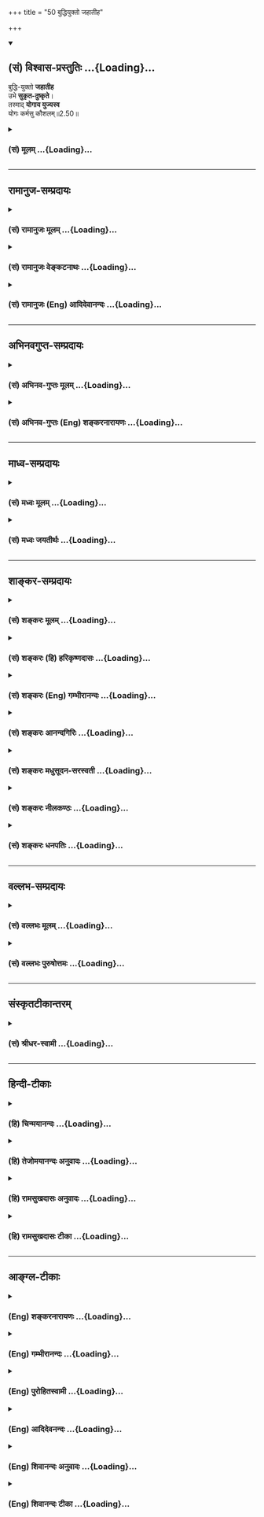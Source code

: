 +++
title = "50 बुद्धियुक्तो जहातीह"

+++
<div class="js_include" newlevelforh1="2" title="(सं) विश्वास-प्रस्तुतिः" unfilled url="/mahAbhAratam/vyAsaH/shlokashaH/06-bhIShma-parva/03-bhagavad-gItA-parva/saMskRtam/vishvAsa-prastutiH/02_sAnkhya-yogaH_sarva-/50_buddhiyukto_jahAt.md">
<details open><summary><h2>(सं) विश्वास-प्रस्तुतिः ...{Loading}...</h2></summary>

बुद्धि-युक्तो **जहातीह**  
उभे **सुकृत-दुष्कृते**।  
तस्माद् **योगाय युज्यस्व**  
योगः कर्मसु कौशलम्॥2.50॥
</details>
</div>
<div class="js_include collapsed" newlevelforh1="3" title="(सं) मूलम्" unfilled url="/mahAbhAratam/vyAsaH/shlokashaH/06-bhIShma-parva/03-bhagavad-gItA-parva/saMskRtam/mUlam/02_sAnkhya-yogaH_sarva-/50_buddhiyukto_jahAt.md">
<details><summary><h3>(सं) मूलम् ...{Loading}...</h3></summary>

बुद्धियुक्तो जहातीह उभे सुकृतदुष्कृते।  
तस्माद्योगाय युज्यस्व योगः कर्मसु कौशलम्।।2.50।।
</details>
</div>


_________________
## रामानुज-सम्प्रदायः
<div class="js_include collapsed" newlevelforh1="3" title="(सं) रामानुजः मूलम्" unfilled url="/mahAbhAratam/vyAsaH/shlokashaH/06-bhIShma-parva/03-bhagavad-gItA-parva/saMskRtam/rAmAnujaH/mUlam/02_sAnkhya-yogaH_sarva-/50_buddhiyukto_jahAt.md">
<details><summary><h3>(सं) रामानुजः मूलम् ...{Loading}...</h3></summary>

।।2.50।। बुद्धियोगयुक्तः तु कर्म कुर्वाण उभे सुकृतदुष्कृते
अनादिकालसञ्चिते अनन्ते बन्धेहेतुभूते जहाति। तस्माद् उक्ताय बुद्धियोगाय
युज्यस्व। योगः कर्मसु कौशलं कर्मसु क्रियमाणेषु अयं बुद्धियोगः कौशलम्
अतिसामर्थ्यम् अतिसामर्थ्यसाध्यः इत्यर्थः।  

</details>
</div>
<div class="js_include collapsed" newlevelforh1="3" title="(सं) रामानुजः वेङ्कटनाथः" unfilled url="/mahAbhAratam/vyAsaH/shlokashaH/06-bhIShma-parva/03-bhagavad-gItA-parva/saMskRtam/rAmAnujaH/venkaTanAthaH/02_sAnkhya-yogaH_sarva-/50_buddhiyukto_jahAt.md">
<details><summary><h3>(सं) रामानुजः वेङ्कटनाथः ...{Loading}...</h3></summary>

।।2.50।। बुद्धियुक्तो जहातीह इत्यस्येह कर्मणि क्रियमाणे बुद्धियुक्त
इत्यन्वयमभिप्रेत्याह बुद्धियोगयुक्तस्तु कर्म कुर्वाण इति। यद्वाकर्म
कुर्वाण इति प्रकरणापन्नमुक्तम् इहशब्दस्य तु जहातिनाऽन्वयःइहैव तैर्जितः
सर्गः 5।19 इत्यादिवत्। ततश्च प्रतिबन्धकनिवृत्तिरुक्ता भवति।
बुद्धिरहितकेवलकर्मादिभिरनिवर्त्यत्वार्थमाह अनादिकालसञ्चिते अनन्ते इति।
अनादिकालसञ्चितत्वमनन्तत्वनिदानम्। सुकृतस्य हानिरपुरुषार्थः
स्यादित्यत्रोक्तंबन्धहेतुभूते इति। नहि
काञ्चनकालायसश्रृङ्खलयोर्बन्धहेतुत्वे कश्चिद्विशेषः मुमुक्ष्वपेक्षया च
स्वर्गादिकारणं सुकृतमपि दुष्कृतमेव अलौकिकत्वे सत्यनिष्टसाधनत्वात्।
स्वर्गादेरपि हि मुमुक्ष्वपेक्षया निरयत्वम्एते वै निरयास्तात स्थानस्य
परमात्मनः म.भा.12।198।11 इत्यादिभिः प्रतिपादितमिति भावः। बुद्धियुक्तः
इत्यस्ययोगाय इत्यस्य च भिन्नार्थपरत्वव्युदासायाह तस्मादुक्ताय
बुद्धियोगायेति। युज्यस्व सन्नह्यस्व उद्युक्तो भवेत्यर्थः। समत्वं योग
उच्यते 2।48 इतिवद्योगशब्दव्याख्याभ्रमनिरासायाह कर्मस्विति। कौशलशब्दस्य
तात्पर्यं वक्तुं वाच्यं तावदाह अतिसामर्थ्यमिति। बुद्धियोगस्य
कर्मसामर्थ्यात्मकत्वं कथं इत्यत्राह अतिसामर्थ्यसाध्य इत्यर्थ इति। कार्ये
कारणशब्द उपचरितः। अनेन श्लोकेन बन्धकसुकृतदुष्कृतहानमुक्तम्।  
  

</details>
</div>
<div class="js_include collapsed" newlevelforh1="3" title="(सं) रामानुजः (Eng) आदिदेवानन्दः" unfilled url="/mahAbhAratam/vyAsaH/shlokashaH/06-bhIShma-parva/03-bhagavad-gItA-parva/saMskRtam/rAmAnujaH/english/AdidevAnandaH/02_sAnkhya-yogaH_sarva-/50_buddhiyukto_jahAt.md">
<details><summary><h3>(सं) रामानुजः (Eng) आदिदेवानन्दः ...{Loading}...</h3></summary>

2.50 He, who is established in evenness of mind in the performance of actions, relinishes good and evil Karmas which have accumulated from time immemorial causing bondage endlessly. Therefore acire this aforesaid evenness of mind (Buddhi Yoga). Yoga is skill in action. That is, this evenness of mind when one is engaged in action, is possible through great skill, i.e., ability.

</details>
</div>


_________________
## अभिनवगुप्त-सम्प्रदायः
<div class="js_include collapsed" newlevelforh1="3" title="(सं) अभिनव-गुप्तः मूलम्" unfilled url="/mahAbhAratam/vyAsaH/shlokashaH/06-bhIShma-parva/03-bhagavad-gItA-parva/saMskRtam/abhinava-guptaH/mUlam/02_sAnkhya-yogaH_sarva-/50_buddhiyukto_jahAt.md">
<details><summary><h3>(सं) अभिनव-गुप्तः मूलम् ...{Loading}...</h3></summary>

।।2.52।। बुद्धियुक्त इति। उभे इति परस्परव्यभिचारं दर्शयति।
तस्माद्योगायेति। यथा हि सुकृतदुष्कृते नश्यतः +++(N दुष्कृते न नश्यतः)+++
तथाकरणमेव परमं कौशलमिति भावः।  

</details>
</div>
<div class="js_include collapsed" newlevelforh1="3" title="(सं) अभिनव-गुप्तः (Eng) शङ्करनारायणः" unfilled url="/mahAbhAratam/vyAsaH/shlokashaH/06-bhIShma-parva/03-bhagavad-gItA-parva/saMskRtam/abhinava-guptaH/english/shankaranArAyaNaH/02_sAnkhya-yogaH_sarva-/50_buddhiyukto_jahAt.md">
<details><summary><h3>(सं) अभिनव-गुप्तः (Eng) शङ्करनारायणः ...{Loading}...</h3></summary>

2.50 Buddhiyuktah etc. Both indicates the mutual exclusion \[of the good
and bad actions\]. Therefore \[strive\] for Yoga etc. : Working in that
manner alone constitutes the supreme proficiency, by \[working\] in
which manner the good action and the bad action perish. This is the idea
here.

</details>
</div>


_________________
## माध्व-सम्प्रदायः
<div class="js_include collapsed" newlevelforh1="3" title="(सं) मध्वः मूलम्" unfilled url="/mahAbhAratam/vyAsaH/shlokashaH/06-bhIShma-parva/03-bhagavad-gItA-parva/saMskRtam/madhvaH/mUlam/02_sAnkhya-yogaH_sarva-/50_buddhiyukto_jahAt.md">
<details><summary><h3>(सं) मध्वः मूलम् ...{Loading}...</h3></summary>

।।2.50।। ज्ञानफलमाह बुद्धियुक्त इति। सुकृतमप्यप्रियं मानुष्यादिफलं जहाति
न बृहत्फलमुपासनादिनिमित्तम्। न हास्य कर्म क्षीयते बृ.उ.1।4।15
अविदित्वाऽस्मिल्ँ लोके जुहोति यजते तपस्तप्यते बहूनि
वर्षसहस्राण्यन्तवदेवास्य तद्भवति बृ.उ.3।8।10 इत्यादिश्रुतिभ्यः। अतः
कर्मक्षयश्रुतिरज्ञानिविषया सर्वत्र। उभयक्षयश्रुतिरप्यनिष्टविषया।
नहीष्टपुण्यक्षये किञ्चित्प्रयोजनम्। न चेष्टनाशो ज्ञानिनो युक्तः।  
इष्टाश्च केचिद्विषयाः स यदि पितृलोककामो भवति सङ्कल्पादेवास्य पितरः
समुत्तिष्ठन्ति छां.उ.8।2।1प्रजापतेः सभां वेश्म प्रपद्ये यशोऽहं भवामि
ब्राह्मणानां छां.उ.8।14।1 स्त्रीभिर्वा यानैर्वा  
  
छां.उ.8।12।3 अस्माद्ध्येवात्मनो यद्यत्कामयते तत्तत्सृजते बृ.उ.1।4।15
कामान्नी कामरूप्यनुसञ्चरन् तै.उ.3।10।5 स एकधा भवति छां.उ.7।26।2
इत्यादिश्रुतिभ्यः। बहुत्वेऽप्यात्मसुखस्य पुनरिष्टत्वात्कर्मसुखेन विरोधः
अनुभवशक्तिश्चेश्वरप्रसादात् श्रुतेश्च।  
न च शरीरपातात् पूर्वमेव। स तत्र पर्येति छां.उ.8।12।3
एतमानन्दमयमात्मानमुपसंक्रम्य तै.उ.3।10।5 इत्याद्युत्तरत्र श्रवणात्। न
चैकीभूत एव ब्रह्मणा सः। मग्नस्य हि परेऽज्ञाने किं दुःखतरं भवेत्
इत्यादिनिन्दनान्मोक्षधर्मे। परिहारे पृथग्भोगाभिधानाच्च शुकादीनां
पृथग्दृष्टेश्चजगद्व्यापारवर्जं ब्र.सू.4।4।17
इत्यैश्वर्यमर्यादोक्तेश्चइदं ज्ञानमुपाश्रित्य मम साधर्म्यमागताः 14।3 इति
च। उपाधिनाशे नाशाच्च प्रतिबिम्बस्य।  
न चैकीभूतस्य पृथग्ज्ञाने मानं पश्यामः। आसं दुःखी नासमिति
ज्ञानविरोधाच्चेश्वरस्य। अनेन रूपेणेति च भेदाभावात्। न च प्रतिबिम्बस्य
बिम्बैक्यं लोके पश्यामः। उपाधिनाशे मानं वा। मग्नस्य हि परेऽज्ञाने इति
दुःखात्मकत्वोक्तेश्च। यावदात्मभावित्वात्৷৷. ब्र.सू.2।3।30
इत्युपाधिनित्यताभिधानाच्च। अतोऽनन्यवचनं प्रतीयमानमप्यौपचारिकम्।  
दृष्टाश्च ते भगवतो भिन्ना नारदेन। प्रतिशाखं च स एकधा छां.उ.7।26।2
इत्यादिषु भेदेन प्रतीयन्ते। विरोधे तु युक्तिमतामेव बलंवत्त्वम्।
युक्तयश्चात्रोक्ताःमग्नस्य हि इत्यादयः। अतो जले जलैकीभाववदेकीभावः। उक्तं
च यथोदकं शुद्धे शुद्धं कठो.4।15 यथा नद्यः मुं.उ.3।2।8 इत्यादौ।
तत्राप्यन्योन्यात्मत्वे वृद्ध्यसम्भवः। अस्ति चेषत्समुद्रेऽपि द्वारि।
महत्त्वादन्यत्रादृष्टिः। ता एवापो ददौ तस्य च ऋषिः शंसितव्रतः इति
महाकौर्मे। समर्थानां भेदज्ञानाच्च। नैव तत्प्राप्नुवन्त्येते
ब्रह्मेशानादयः सुराः। यत्ते पदं ते कैवल्यम् इति निषेधाच्च नारदीये।
सविचारश्च निर्णयः कृतो मोक्षवर्मेषु। बलवांश्च सविचारो निर्णयो
वाक्यमात्रात्।  
अतो यत्र नान्यत्पश्यति छां.7।24।1 इत्याद्यपि तदधीनसत्तादिवाचि। अन्यथा
कथमैश्वर्यादि स्यात्। न च तन्मायामयमित्युक्तम्। अन्यथा कथं तत्रैव स एकधा
इत्यादि ब्रूयात्। न चन ह वै सशरीरस्य छां.उ.8।12।1 इत्यादिविरोधः।
वैलक्षण्यात्तच्छरीराणाम्। अभौतिकानि हि तानि नित्योपाधिविनिर्मितानि
ईश्वरशक्त्या। तथा चोक्तम्शरीरं जायते तेषां षोडश्या कलयैव हि इति
नारायणरामकल्पे।  
वदन्ति च लौकिकाद्वैलक्षण्येऽभावशब्दंअप्रहर्षमनानन्दंसुखदुःखबाह्यः
इत्यादिषु। निरुक्त्यभावाच्च न तानि शरीराणि। तथा हि श्रुतिः
अशारीति्ँहितच्छरीरमभवत्। नहि तानि शीर्णानि भवन्तिसर्गेऽपि नोपजायन्ते
प्रलये न व्यथयन्ति च 14।2 इति वचनात्। साम्यात्प्रयोगः।
प्रयोगाच्चअनिन्द्रिया अनाहारा अनिष्पन्दाः
सुगन्धिनः। म.भा.12।337।29देहेन्द्रियासुहीनानां वैकुण्ठपुरवासिनाम्
भाग.7।1।34 इत्यादिदृष्टदेहेष्वेव। न चैषाऽन्या गौणी मुक्तिःबहुनाऽत्र
किमुक्तेन यावच्छ्वेतं न गच्छति। योगी तावन्न मुक्तः स्यादेष शास्त्रस्य
निर्णयः इत्यादित्यपुराणे तदन्यमुक्तिनिषेधात्।  
ये त्वत्रैव भगवन्तं विशन्ति तेऽपि पश्चात्तत्रैव यान्ति। योग्यत्वं चात्र
विवक्षितम्। युधिष्ठिरप्रश्ने इतरनिन्दनाच्च। सायुज्यं य ग्रहवत्।
तदुक्तेश्चभुञ्जते पुरुषं प्राप्य यथा देवग्रहादयः। तथा मुक्तावुत्तमायां
बाह्यान्भोगांस्तु भुञ्जते इति नारायणाष्टाक्षरकल्पे। अतोऽनिष्टस्यैव
वियोगः सोऽस्त्येव सर्वात्मना। अदुःखम्सर्वदुःखविवर्जिताः अशोकमहिम्।
बृ.उ.5।10यत्र गत्वा न शोचन्ति इत्यादिभ्यः विशेषवचनाभावाच्च।  
येषां त्वीषद्दृश्यते न सायुज्यं प्राप्ताः। सामीप्याद्येव तेषाम्। अतः
प्रारब्धकर्मशेषभावात्। तद्भुक्त्वा सायुज्यं गच्छन्ति।
तच्चोक्तम्सङ्कर्षणादयः सर्वे स्वाधिकारादनन्तरम्। प्रविशन्ति परं देवं
विष्णुं नास्त्यत्र संशयः इति व्यासयोगे। अतोऽनिष्टस्य सर्वात्मना
वियोगः। परब्रह्मत्वमिच्छामि परब्रह्मञ्जनार्दन इत्यादिना ब्रह्मादिभिरपि
प्रार्थितत्वात्। न मोक्षसदृशं किञ्चिदधिकं वा सुखं क्वचित्। ऋते
वैष्णवमानन्दं वाङ्मनोगोचरं महत् इत्यादेश्च। ब्रह्मादिपदादप्यधिकतमं सुखं
मोक्षं इति सिद्धम्। अतो योगाय युज्यस्व। ज्ञानोपायाय। तद्धि कर्मकौशलम्।  

</details>
</div>
<div class="js_include collapsed" newlevelforh1="3" title="(सं) मध्वः जयतीर्थः" unfilled url="/mahAbhAratam/vyAsaH/shlokashaH/06-bhIShma-parva/03-bhagavad-gItA-parva/saMskRtam/madhvaH/jayatIrthaH/02_sAnkhya-yogaH_sarva-/50_buddhiyukto_jahAt.md">
<details><summary><h3>(सं) मध्वः जयतीर्थः ...{Loading}...</h3></summary>

।।2.50।। बुद्धियुक्तः प्रेक्षावान् काम्यं सुकृतं दुष्कृतं च जह्यादिति
योगस्वरूपनिरूपणपरतां निराकर्तुमाह **ज्ञाने**ति। कथं कर्मणो
ज्ञानादतीवावरत्वमित्यतः काम्यकर्मिणः कृपणाः दीनाः इमं लोकं हीनतरं वा
विशन्ति मुं.उ.1।2।10 इत्युक्तम् तथापि कथं दूरेणावरमित्यपेक्षायां
कर्मफलाद्विलक्षणं ज्ञानफलमाहेत्यर्थः। प्रतीतेऽर्थेनुपपत्तिं तूत्तरत्र
दर्शयिष्यति। अत्र दुष्कृतवत्सुकृतस्यापि सर्वात्मना हानं प्रतीयते
तत्सङ्कोचेन व्याचष्टे **सुकृत**मिति। अप्रियं सुकृतं कीदृशं इत्यत आह 
**मानुष्ये**ति। व्यावर्त्यमाह **ने**ति। बृहत्  
  
प्राङ्मुक्तेर्ज्ञानादिगुणवृद्धिलक्षणं तदनन्तरं चानन्दवृद्धिरूपं फलं यस्य
तत् बृहत्फलं तथाभूतं सुकृतमेव नास्ति कारणाभावादित्यत आह **उपासने**ति।
आदिपदेन निवृत्तं कर्म। कुतः सङ्कोच इत्यत आह **न हास्ये**ति। यजते ददाति
तप्यतेऽनेनेति शेषः। अत्राविदित्वेति विशेषणाज्ज्ञानिनः सुकृताक्षयः
प्रतीयते। उत्तरत्र वाऽस्याः श्रुतेरुपयोगः। ननु नास्त्यकृतः कृतेन
मुं.उ.3।2।12 इत्यादिश्रवणात्सत्प्रतिपक्षा एताः श्रुतय इत्यत आह **अत**
इति। विशेषश्रुतेर्बलवत्त्वादिति भावः। श्रुतिः श्रवणम्। क्षीयन्ते चास्य
कर्माणि मुं.उ.2।2।8 इति ज्ञानिनोऽपि कर्मक्षयः प्रतीयत इति चेत् न
निरवकाशश्रुतिविरोधेनास्य दुष्कृतविषयत्वात्। तदा विद्वान्पुण्यपापे विधूय
मुं.उ.3।1।2 इति ज्ञानिनोऽपि उभयक्षयश्रुतिरस्तीत्यत आह **उभये**ति।
उक्तैव युक्तिः। युक्तिविरुद्धं च ज्ञानिनः सर्वसुकृतहानम्। तथा हि
उपासनादिजनितं सुकृतं ज्ञानिनः किमिष्टं उतानिष्टम्। आद्ये किं तदिच्छया
क्षीयते उत ज्ञानस्वभावात् आद्यं दूषयति **नही**ति। येन ज्ञानी
तत्क्षयमिच्छेत् इति शेषः। द्वितीयं निराकरोति **न चे**ति।
ज्ञानस्यापुरुषार्थताप्रसङ्गादिति भावः नान्त्यः अनिष्टत्वे कारणाभावात्।  
निष्फलत्वादनिष्टमित्यत आह **इष्टा**श्चेति। केचिदित्यलौकिकाः।
मुक्तावलौकिका विषया इष्टा भवन्ति। तत्प्राप्तिः सुकृतफलमिति भावः। मुक्तो
विषयानिच्छतीत्येतत्कुतः इत्यत आह  **स यदी**ति। यज्ञो यशस्वी।
ब्राह्मणानां सकाशात्। मुक्तो यद्यत्कामयते तत्कर्मास्मात्परमात्मनः सृजते।
इष्टविषयप्राप्तिः सुकृतफलमित्येतदपि अनया श्रुत्योच्यते। उपासनादिकमेव
ज्ञानी करोति। कृतेन वा सुकृतं न जायते इत्येतदप्यनया निराकृतम्। ननु
मुक्तः किमर्थं विषयानिच्छेत् न तावत्सुखार्थम्
ज्ञानेनावरणरूपाविद्यानिवृत्तौ आत्मनः स्वरूपसुखस्य व्यक्तत्वात्।
पृथक्सुखस्यानङ्गीकारात्। नापि दुःखनिवृत्त्यर्थम् अविद्यानिवृत्त्यैव
तत्सिद्धेरिति। मैवम् नाविद्यैवात्मस्वरूपावरणम् किन्त्वीश्वरेच्छाऽपि। तथा
च वक्ष्यति। तथा च ज्ञानेनाविद्यायां निवृत्तायामशेषानिष्टनिवृत्तिर्भवति।
स्वरूपसुखं च बहुतरं व्यज्यते। न तु सर्वम्। ज्ञानोत्तरमनुष्ठितेन
निवृत्तकर्मणा प्रसन्नः परमेश्वरो मुक्तौ विषयानुत्पाद्य तद्भोगेन
ज्ञानानभिव्यक्तमपि स्वरूपसुखं व्यक्तीकरोति। अत्र च भाष्यकृतैव तत्र तत्र
प्रमाणान्युक्तानि। अनेनैवाभिप्रायेण श्रुत्यादिषु
मुक्तैर्ज्ञानमात्रसाध्यत्वं ज्ञानकर्मसमुच्चयसाध्यत्वं चोच्यते। ननु
ज्ञानमात्रसाध्यं यत्स्वरूपसुखं तदेव बहुतरमस्ति अतः
कर्मसाध्यविषयभोगाभिव्यङ्ग्यसुखाङ्गीकारः किमर्थं इत्यत आह
**बहुत्वेऽपी**ति। कर्मसुखेऽङ्गीकृत इति शेषः। शरीरेन्द्रियरहितस्य
मुक्तस्य कथं विषयानुभवे शक्तिः इत्यत आह **अनुभवे**ति। तदुक्तंब्राह्मेण
जैमिनिः ब्र.सू.4।4।6 इति। किञ्च कामरूप्यनुसञ्चरन् तै.उ.3।10।5
इत्यादिलीलाविग्रहग्रहणश्रुतेश्च मुक्तस्य विषयानुभवो युज्यत इत्याह
**श्रुतेश्चे**ति।  
ननु यदेतदुदाहृतासु श्रुतिषु विषयेच्छादिकं श्रूयते
तच्चरमशरीरपातात्पूर्वकालीनं किं न स्यात् इत्यत आह **न चे**ति।
अस्माच्छरीरादुत्थाय ৷৷. स तत्र पर्येति छा.उ.8।12।3 अस्माल्लोकात्प्रेत्य
৷৷. एतमानन्दमयमात्मानं तै.उ.3।10।5 इत्याद्युत्तरत्र श्रवणात्। इत्यादीति
क्रियाविशेषणम्। अद्वैतवादिनस्त्वाहुः ब्रह्मैकमेव तत्त्वम्।
तदेवोपाधिभेदभिन्नं जीवभावं प्रतिपद्यते गगनमिव घटाद्युपाधिभिन्नं
घटाकाशादित्वम्। तत्र यस्य जीवस्य ज्ञानं उत्पन्नं स ब्रह्मणैकीभवति घटनाशे
इव महाकाशेनेति। तत्रैके जीवब्रह्मभेदस्योपाधेश्च मिथ्यात्वं मन्यन्ते।
अन्ये च सत्यत्वम्। यदा च स ज्ञानी ब्रह्मणैकीभूतस्तदा सकलस्य
क्रियाकारकलक्षणफलभेदस्य प्रविलयात्कुतो विषयभोगः यदर्थं सुकृतस्यावस्थानं
इति तद्दूषयति **न चे**ति। एवशब्देन भेदाभेदौ निराकरोति। परमात्मानमासाद्य
तद्भूता यतयोऽमलाः। अमृतत्वाय कल्पन्ते न निवर्तन्ति वा विभो
म.भा.12।301।78 इति भीष्मेण तस्मिन्भूतास्तद्भूता इत्यभिप्रायेणोक्ते
मुक्तास्तद्ब्रह्मैव भूता इत्यर्थान्तरमाशङ्क्य युधिष्ठिरेणआजन्ममरणं वा ते
स्मरन्त्युत वा वाऽनघ म.भा.12।301।80 इति विकल्प्य पृष्टम्। यदि ज्ञानिनो
मुक्तौ ब्रह्मणैकीभवन्ति तदैवं वाच्यम् किं ते संसारानुभूतं दुःखं स्मरन्ति
उत न इति। आद्यस्य दूषणमुक्तम् मोक्षे दोषो महानेषः प्राप्य सिद्धिं
गतानृषीन्। यदि तत्रैव विज्ञाने वर्तन्ते यतयः परे। म.भा.12।301।82 पूर्वं
सिद्धिं गतानृषीन्प्राप्य परेऽपि यतयो यदि तत्र मुक्त्तौ विज्ञाने
विज्ञानेन प्रागनुभूतदुःखस्मरणेन युक्ता वर्तन्ते तर्हि मोक्षे महानेषः
प्रसिद्धो दोष इति। दोषं च भाष्यकारः स्फुटीकरिष्यति। द्वितीयोऽपि दूषितः
**मग्नस्ये**ति। पूर्वानुभूतस्मरणाद्यभावे परेऽज्ञाने मग्नस्य चेतनस्य
दुःखतरं दुःखातिशयो न भवेत्किं भवेदेव। तदेवं मोक्षधर्मेऽस्य पक्षस्य
निन्दितत्वान्न ज्ञानी ब्रह्मणैकीभूत इत्यर्थः। ननु पूर्वपक्षस्थेन  
  
युधिष्ठिरेण निन्दितत्वेऽपि कथं भीष्माचार्येणोक्तमसत्स्यात् परिहारे
तदुक्तदोषस्योद्धारसम्भवादित्यत आह **परिहार** **इ**ति। न मयैतदुक्तं
किन्तु त्वमन्यथा गृहीत्वा दूषितवानसीत्याशयेन परिहारे भीष्मेण परमात्मनः
पृथक्त्वेन मुक्तानां भोगाभिधानाच्च न ज्ञानी ब्रह्मणैकीभूत इत्यर्थः। तथा
हि भीष्मवचनम् तथापि अत्रापि तत्त्वं परमं शृणु सम्यङ्मयेरितम्। ৷৷.
इन्द्रियाणि च बुध्यन्ते स्वदेहं देहिनो नृप।। करणान्यात्मनस्तानि सूक्ष्मः
पश्यति तैस्तु सः म.भा.12।301।8586 इति।। यद्यपीदं दुर्बोधं तथापि स्वः
स्वरूपभूतो देहो यस्य तं स्वदेहं परमात्मानं मुक्तमन्यान्देहान्विषयांश्च
मुक्तस्य इन्द्रियाणि बुध्यन्ते। किं तानि कर्तॄणि नेत्याह **करणानी**ति
कस्तर्हि पूर्वार्धस्यार्थः इत्यत उक्तम् **सूक्ष्म इति**। इतश्च न
ज्ञानिनो ब्रह्मैक्यमित्याह **शुकादीना**मिति। अनेन वाक्यत्रयेण
मुक्तानां ब्रह्मभेदे क्रमेण प्रत्यक्षानुमानागमा उपन्यस्ताः। तत्र
प्रत्यक्षं न बाधकम्। शुकादयो यद्यपि
ज्ञानिनस्तथापीदानीमविनष्टोपाधित्वात्तन्निमित्तभेदवत्तया दृश्यन्ते।
प्रारब्धकर्मक्षयादुपाधिनाशे ब्रह्मैव संवृता भूताः न पृथक् द्रक्ष्यन्त
इत्यत आह **उपाधिनाशे** **इ**ति। जीवास्तावद्ब्रह्मणः प्रतिबिम्बा इति
समर्थितम् तत्र यदि तदीयस्योपाधेर्नाशोऽङ्गीक्रियते तदा तेषां नाशः
प्रसज्यते। दर्पणाद्युपाधिनाशे मुखादिप्रतिबिम्बस्य नाशदर्शनादित्यर्थः।  
यच्चोक्तं शुकादयोऽविनष्टोपाधित्वाद्ब्रह्मणः पृथक् दृश्यन्त इति
तदसदित्याह **न चे**ति। वस्तुत एकीभूतस्योपाधिनाऽपि पृथक्ज्ञाने न मानं
पश्यामः। गगनादिदृष्टान्तस्यासम्मतत्वात् सत्योपाधिभेदमतस्य चेदं दूषणम्।
किञ्चोपाधिक एव जीवब्रह्मणोर्भेदः वास्तवं त्वैक्यमिति वदन्प्रष्टव्यः किं
ब्रह्म निर्दुःखं स्वरूपमेवानुसन्धत्ते न जीवगतं दुःखं तत्तु जीव
एवानुसन्धत्त इति पक्षः उत तदपीति। आद्यं दूषयति **न चैकीभूतस्ये**ति।
हस्तपादाद्युपाधिभेदेऽपि भोक्तुरेकत्वदर्शनादिति भावः। द्वितीयं निराकरोति
**आस**मिति लङत्र सर्वकालोपलक्षणार्थः। जीवरूपेण दुःख्यासं स्वरूपेण तु
नेति व्यवस्थयाऽनुसन्धानान्न विरोध इत्यत आह **अनेने**ति। इति च
युक्तमिति शेषः। कुतः इत्यत आह **भेदे**ति। उपाधेरभेदकत्वस्योक्तत्वादिति
भावः। अपरे तु ब्रह्मणैक्यमापन्नस्य मुक्तस्य पूर्वदुःखानुस्मरणमस्ति न वा
नेतिपक्षेमग्नस्य हि इत्युक्तो दोषः। आद्ये किमसौ पृथक् स्मरति उत
ब्रह्मात्मक एव। प्रथमस्य दूषणं **न चैकीभूतस्ये**ति द्वितीयस्य
**आसं** इत्यादीनि व्याचक्षते। अनेनमोक्षे दोषो महानेषः इत्युक्तो दोषः
प्रदर्शितो भवति। ननुउपाधिनाशे नाशाच्च प्रतिबिम्बस्य इति यदुक्तं तदसत्
भेदे हि बिम्बप्रतिबिम्बयोरेतत्स्यात्न चैवं किन्तु बिम्बमेव प्रतिबिम्बं
तदेवेदमिति प्रत्यभिज्ञानात्। नेक्षेतोद्यन्तमादित्यं नास्तं यान्तं कदाचन।
नोपरक्तं न वारिस्थं न मध्यनभसो गतम् मनुः4।38 इति स्मृतावुद्यदादाविव
वारिस्थ प्रतिबिम्बेऽपि आदित्यशब्दप्रयोगदर्शनात्। भेदस्तु
दर्पणाद्युपाधिकृतः। तथाचोपाधिनाशे भेद एव नश्यति प्रतिबिम्बस्य कुतो नाशः
एवं जीवस्यापीत्याशङ्क्य प्रत्यभिज्ञानं तावदसिद्धमित्याह **न चे**ति। न
पश्यामो न प्रत्यभिजानीमः प्रत्युत प्रत्यग्भावादिना तयोर्भेदमेव पश्याम
इति चार्थः। यच्चोक्तंजीवब्रह्मणोर्बिम्बप्रतिबिम्बयोरौपाधिको भेदः इति
तन्नास्माकमनिष्टम्। किन्तु परस्यैव। जीवोपाधिनाशे प्रमाणाभावेन
नित्यत्वात्तन्निमित्तस्यापि भेदस्य मुक्तौ स्थितेरित्याशयवानाह
**उपाधिनाश** इति। न पश्याम इत्यनुवर्तते। न केवलं उपाधिनाशे प्रमाणाभावः
किन्तु तन्नाशाङ्गीकारे बाधकमस्तीत्याह **मग्नस्ये**ति। उपाध्यभावे
स्मरणादिविलोपात्। न केवलमेतावत् उपाधिनित्यत्वे प्रमाणं चास्तीत्याह
**यावदि**ति। अस्तु तर्हि उदाहृतस्मृतिवाक्यं बिम्बप्रतिबिम्बयोरैक्ये
प्रमाणमित्यत आह **अत** इति प्रत्यक्षेण भेदस्य प्रतीयमानत्वात्।
प्रतीयमानमपीत्यनेन प्रत्यभिज्ञायामिव वचनस्वरूपेऽपि न विवादोऽस्तीत्याह
वारिस्थमिति। न परस्य मुख्यं सम्भवतीत्यनौपचारिकैः सह पाठेऽपि
बाधकवशादौपचारिकतब्रह्मज्ञानेन वा मुक्तिः इत्यादौ दृष्टमिति। एवंशुकादीनां
इत्युक्तं प्रत्यक्षमुपपादितम्।  
अधुनाऽऽस्तां तावदुपपादनसापेक्षं प्रत्यक्षं तन्निरपेक्षं चास्तीत्याह
**दृष्टा**श्चेति। ते निवृत्तसकलकर्माणो मुक्ताः। एतच्च मोक्षधर्मे
स्पष्टमुक्तम् प्राङ्मुक्तेश्वरभेदे स्मृतिरुदाहृता श्रुतिं चोदाहरति
**प्रतिशाखमि**ति। ननु भेद इवाभेदेऽपिपरेऽव्यये सर्व एकीभवन्ति
इत्यादिवाक्यानि सन्ति तत्कथं निर्णयः इत्यतः सामान्यन्यायं तावदाह
**विरोधे** त्विति। बलवद्विरोधेन दुर्बलं बाध्यते इति भावः। ततः किं
प्रकृते इत्यत आह **युक्तय** इति। **अत्र** भेदपक्षे उपलक्षणमेतत्।
प्रत्यक्षानुकूल्यं च भेदवाक्यानां प्राबल्याय ग्राह्यम्।
तर्ह्येकीभवन्तीत्यस्य का गतिः इत्यत आह **अत** इति। उभयत्रैकीभाववादेन
तद्वादिवाक्यं गृह्यते। स्थानैक्यविषयमैक्यवाक्यमित्यर्थः। इयं च  
  
रूढलक्षणेति न प्रयोजनमन्वेषणीयमिति दृष्टान्तोक्तिः। न केवलमियं
गतिर्न्यायप्राप्ता किन्तु श्रौती चेत्याह **उक्तं चे**ति।
उदकेऽप्यैक्यादसम्मतो दृष्टान्त इत्यत आह **तत्रापी**ति। नास्त्येव
समुद्रे वृद्धिरनुपलम्भादित्यत आह **अस्ती**ति। समुद्रेऽपि वृद्धिरिति
शेषः। अनुपलम्भस्यासिद्धिमाह **द्वारी**ति। नदीनां द्वारि दृश्यते चेति
शेषः। अन्यत्र कुतो न दृश्यते इत्यत आह **महत्त्वादि**ति
सामुद्रस्योदकस्य महत्त्वात्। न केवलं वृद्धिलिङ्गादनुमानादुदकभेदः सिद्धः
किं तर्हि प्रत्यक्षादपीत्याह **ता** इति। या इन्द्रकमण्डलोरादाय
स्वकमण्डलूदके क्षिप्तास्ता एवापस्तस्येन्द्रस्य ददौ वसिष्ठ इति
महाकौर्मवचनात्समर्थानां वसिष्ठादीनां जले भेददर्शनाच्च। भेदादर्शने विभज्य
कथं दद्यादिति। इतश्च मुक्तभेदवाक्यमेव प्रबलम् अभेदनिषेधात्मकत्वादित्याह
**नैवे**ति। कैवल्यं सर्वोत्तमत्वम्। इतोऽपि भेदपक्षो बलवानिति वक्तुमाह
 **से**ति। पूर्वोत्तरपक्षबलाबलचिन्ता विचारः। निर्णयो
जीवेशभेदावधारणम्। बहवः पुरुषा ब्रह्मन् इत्यादिनेति शेषः। न हि
भिन्नयोर्मुक्तावभेदः सम्भवतीति भावः। ततः किमित्यत आह **बलवानि**ति।
निर्णयश्चेति सम्बन्धः। वाक्यमात्रादेकीभवन्तीत्यादेः।  
कथं तर्हि यत्रेत्यादिभूमलक्षणमुच्यते इत्यत आह **अत** इति
सविचारनिर्णयविरोधादेव। विद्यमानस्याप्यन्यस्य भगवदधीनसत्तादित्ववाचि।
इतश्चैवमित्याह **अन्यथे**ति। यद्यन्यदेव न स्यात्तर्हि कथमीश्वरस्य
सर्वेश्वरत्वसार्वज्ञादिकं श्रुत्यादिसिद्धं स्यात् मायामयमेव
तच्छ्रुत्यादावुच्यते इत्यत आह **न चे**ति। बाधकान्तरमाह **अन्यथे**ति।
यदि भूमाऽद्वितीयः स्यात् कथं तर्हि तज्ज्ञानान्याच्चय स एकधा छां.उ.7।26।2
इत्यादिभेदे श्रुतिर्ब्रूयात् न तद्भ्रूमज्ञानफलम् किन्तु
सगुणविद्योपासनफलमित्यत उक्तम् **तत्रैवे**ति भूमप्रकरण एव। ननु नारदेन
श्वेतद्वीपे भगवतो भिन्ना दृष्टास्ते मुक्ता एव न भवन्ति सशरीरत्वात्
सशरीराणामपि मुक्तत्वाङ्गीकारे न ह वै सशरीरस्य सतः
प्रियाप्रिययोरपहतिरस्ति छां.उ.8।12।1 इत्यादिश्रुतिविरोध इत्यत आह  **न
चे**ति। कुतो नेत्यत आह  **वैलक्षण्या**दिति। किं
तदस्मदादिशरीरेभ्यस्तेषां वैलक्षण्यं इत्यत आह **अभौतिकानी**ति
अजडानीत्यर्थः। तर्हि किमात्मकानि इत्यत आह **नित्योपा**धीति।
विकारित्वाद्विनाशः स्यादित्यत उक्तम् **ईश्वरशक्त्ये**ति। कुत एतदित्यत
आह **तथा चे**ति। नित्योपाधिरेव षोडशी कला। एतदुक्तं भवति यच्छ्रुतौ
सशरीरस्य दुःखानपहतिवचनं तत्कर्माधीनजडशरीराभिप्रायम् श्वेतद्वीपे नारदेन
दृष्टानि तु शरीराणि चिन्मयानि जडान्यपि न कर्माधीनानि अतो न दुःखकारणानि।
तथा च न तेषां सशरीराणामपि मुक्तत्वे श्रुतिविरोध इति।  
यदि मुक्ताः सशरीरास्तर्हि कथं तेषु अशरीरं वा व सन्तं न प्रियाप्रिये
स्पृशतः छा.उ.8।12।1 इति शरीराभाववचनमित्यत आह **वदन्ति चे**ति।
लौकिकाद्वैलक्षण्ये सति तद्वदत्रापीति शेषः।
इतश्चाशरीरत्वोक्तिर्युक्तेत्याह **निरुक्ती**ति। निरुक्तिलभ्यार्थस्य
तत्राभावादित्यर्थः। काऽसौ निरुक्तिरित्यतः प्रक्रियासम्पादनगौरवपरिहाराय
श्रुतिमेव तत्परां दर्शयति **तथाही**ति। अशारि शीर्णमभवदिति
हेतोस्तच्छरीरशब्दमभवदित्यर्थः। कथं निरुक्तिलभ्योऽर्थस्तेषु नास्ति इत्यत
आह **नही**ति। एवं तर्हि कथं तेषुशरीरं जायते तेषां इति शरीरशब्दप्रयोगः
इत्यत आह **साम्यादि**ति। अस्मदादिशरीरैः करचरणादिमत्त्वसाम्याद्गौण
इत्यर्थः। कुतोऽयमशरीरशब्दस्याभिप्रायः सर्वथा विग्रहराहित्यमेव किन्न
स्यात् इत्यत आह **प्रयोगाच्चे**ति। नारदादिभिर्दृष्टदेहेष्वेव
मुक्तेष्वेतद्वाक्यद्वये देहाभावप्रयोगादन्यथाऽनुपपत्त्याऽयमर्थः सिद्धः। न
केवलं सम्भवमात्रेणेति चार्थः। इत्यादीति क्रियाविशेषणम्। प्रयोगादित्यनेन
सम्बध्यते। सन्तु नारदेन दृष्टाः श्वेतद्वीपवासिनो मुक्ताः तथापि नास्माकं
प्रत्यक्षविरोधः यत एतेषां श्वेतद्वीपप्राप्तिरूपा निर्गुणमुक्तेरन्या गौणी
मुक्तिः। निर्गुणायामेव मुक्तौ वयमैक्यं ब्रूम इत्यत आह **न चे**ति।
श्वेतद्वीपप्राप्तिव्यतिरिक्तमुक्तिनिषेधादियमेव मुक्तिरित्यर्थः।  
ननु शिशुपालादयः श्वेतद्वीपगमनेन विनैवात्र भगवन्तं प्रविश्य मुच्यन्ते
तत्कथमेतत् इत्यत आह **ये त्वि**ति। ते न तदा मुच्यन्ते इति शेषः। तर्हि
कदेत्यत आह **तेऽपी**ति। ततो मुच्यन्त इति शेषः। ननुकेचिदत्रैव मुच्यन्ते
इत्याद्युक्त्वामहाज्ञाना गच्छन्ति क्षीरसागरम् इति महायोग्यतावतामेव
श्वेतद्वीपगमनोक्तेः कथमयं नियमः इत्यत आह **योग्यत्व**मिति। अत्र निवास
इति शेषः। अस्ति सर्वेषां श्वेतद्वीपप्राप्तिः। महाज्ञानत्वलक्षणं  
  
योग्यत्वं त्वत्र निवासे विवक्षितमित्यर्थः। नन्विदं वाक्यं
श्वेतद्वीपप्राप्तिं विना सगुणमुक्तिर्नास्तीत्येतत्परम्
निर्गुणमुक्तिस्त्वन्याऽस्तीत्यत आह **युधिष्ठिरे**ति। सायुज्यं
तावत्प्रसिद्धम् सैव निर्गुणमुक्तिः तत्रात्मनो ब्रह्मणैकत्वमित्यत आह
**सायुज्यं चे**ति। यथा ग्रहस्य पुरुषान्तरं प्रविश्य भोगः तथा
मुक्तस्येश्वरं प्रविश्य भोग एव सायुज्यं न त्वैक्यमित्यर्थः। कुत एतत्
सायुज्यशब्दसामर्थ्यादागमवाक्याच्चेत्याह **तदुक्ते**श्चेति। उत्तमायां
मुक्तौ सायुज्यलक्षणायामीश्वरं प्रविश्येति शेषः। ईश्वरानन्दव्युदासाय 
**बाह्या**निति। बाह्येष्वपि विभागो वचनान्तरादवसेयः।
सुकृतमप्यप्रियमित्यादिनोक्तमर्थमुपसंहरति **अत** इति। यथा सुकृतत्यागे
सङ्कोचस्तथाऽनिष्टत्यागेऽप्यस्ति किमिति जिज्ञासायामाह **स** इति।
प्राचुर्याभिप्रायाण्येतानि वचनानि किं न स्युः इत्यत आह **विशेषे**ति।  
सङ्कर्षणादयः समष्टिजीवास्तावन्मुक्ताः तेषां च बललक्ष्मणादिरूपेषु दुःखं
दृश्यते तदेव विशेषप्रमाणमित्यत आह **येषा**मिति। न सायुज्यं प्राप्ताः न
मुक्ता इत्यर्थः। सायुज्ययोग्यानां तदभावे मुक्त्यभावात्। तेषां
मुक्तत्वोक्तेस्तर्हि का गतिः इत्यत आह **सामीप्यादी**ति। मुक्तत्वोक्तौ
बीजमिति शेषः। कुतस्ते न मुक्ताः इत्यत आह **अत** इति।
दुःखदर्शनात्तद्धेतुभूतप्रारब्धकर्मभावान्न मुक्ताः। कदा तर्हि मुच्यन्ते
इत्यत आह **तदि**ति। अत्रागमसम्मतिमाह **तच्चोक्त**मिति।
सोऽस्त्येवेत्याद्युक्तमुपसंहरति  **अत** इति। तत्किमनिष्टनिवृत्तिमात्रं
मुक्तिः इत्यतोऽनुमानागमाभ्यां परमसुखं चेत्याह **परब्रह्मत्व**मिति।
मुक्तत्वं ब्रह्मादिभिर्दुःखहीनैरपि मोक्षे सक्तिस्तुत्यर्थमेतदिति न
ब्रह्मण एकान्तित्वविरोधः। समासान्तविधेरनित्यत्वाद्वाङ्मनोगोचरं
इत्युक्तम्। महत् इत्येतत्सुखं इत्यनेन सम्बध्यते।
**ब्रह्मादिपदादप्यधिकतममि**ति। ब्रह्मणो ब्रह्मपदादप्यधिकं शेषस्य
शेषपदादप्यधिकमित्यादि ज्ञेयम्।  
एवं ज्ञानफलप्रदर्शनत्वेन पूर्वार्धो व्याख्यातः। उक्तविधया
योगस्वरूपनिरुपणपरः किं न स्यात् इत्यतोऽस्मदुक्तार्थे तृतीयपादसङ्गतेः
अन्यथा तदसङ्गतेरित्यभिप्रेत्य तं पठति **अत** इति। न
दूरस्थहेतुपरामर्शोऽयमिति ज्ञापयितुं तस्मादिति पठितव्येअतः इत्युक्तम्।
ज्ञानस्य महाफलत्वात् **योगाय युज्यस्वे**ति कथं हेतुहेतुमद्भाव
इत्यतोयोगाय इत्येतद्व्याचष्टे **ज्ञाने**ति। ननुसमत्वं योग उच्यते 2।48
इति योगो व्याख्यातःयोगः कर्मसु कौशलम् इति पुनर्व्याख्यायते इत्यतः
स्तुतिरियं योगस्य क्रियत इति भावेनाह **तद्धी**ति। तद्योग इति शेषः।  

</details>
</div>


_________________
## शाङ्कर-सम्प्रदायः
<div class="js_include collapsed" newlevelforh1="3" title="(सं) शङ्करः मूलम्" unfilled url="/mahAbhAratam/vyAsaH/shlokashaH/06-bhIShma-parva/03-bhagavad-gItA-parva/saMskRtam/shankaraH/mUlam/02_sAnkhya-yogaH_sarva-/50_buddhiyukto_jahAt.md">
<details><summary><h3>(सं) शङ्करः मूलम् ...{Loading}...</h3></summary>

।।2.50।।  
  
**बुद्धियुक्तः** कर्मसमत्वविषयया बुद्ध्या युक्तः बुद्धियुक्तः सः
**जहाति** परित्यजति **इह** अस्मिन् लोके उभे **सुकृतदुष्कृते**
पुण्यपापे सत्त्वशुद्धिज्ञानप्राप्तिद्वारेण यतः **तस्मात्**
समत्वबुद्धि**योगाय युज्यस्व** घटस्व। **योगो** हि **कर्मसु कौशलम्**
स्वधर्माख्येषु कर्मसु वर्तमानस्य या सिद्ध्यसिद्ध्योः समत्वबुद्धिः
ईश्वरार्पितचेतस्तया तत् कौशलं कुशलभावः। तद्धि कौशलं यत्
बन्धनस्वभावान्यपि कर्माणि समत्वबुद्ध्या स्वभावात् निवर्तन्ते।
तस्मात्समत्वबुद्धियुक्तो भव त्वम्।।  
यस्मात्  
  

</details>
</div>
<div class="js_include collapsed" newlevelforh1="3" title="(सं) शङ्करः (हि) हरिकृष्णदासः" unfilled url="/mahAbhAratam/vyAsaH/shlokashaH/06-bhIShma-parva/03-bhagavad-gItA-parva/saMskRtam/shankaraH/hindI/harikRShNadAsaH/02_sAnkhya-yogaH_sarva-/50_buddhiyukto_jahAt.md">
<details><summary><h3>(सं) शङ्करः (हि) हरिकृष्णदासः ...{Loading}...</h3></summary>

।।2.50।। समत्वबुद्धिसे युक्त होकर स्वधर्माचरण करनेवाला पुरुष जिस फलको
पाता है वह सुन  
  
समत्वयोगविषयक बुद्धिसे युक्त हुआ पुरुष अन्तःकरणकी शुद्धिके और
ज्ञानप्राप्तिके द्वारा सुकृतदुष्कृतको पुण्यपाप दोनोंको यहीं त्याग देता
है इसी लोकमें कर्मबन्धनसे मुक्त हो जाता है। इसलिये तू समत्वबुद्धिरूप
योगकी प्राप्तिके लिये यत्न कर चेष्टा कर।  
क्योंकि योग ही तो कर्मोंमें कुशलता है अर्थात् स्वधर्मरूप कर्ममें लगे हुए
पुरुषका जो ईश्वरसमर्पित बुद्धिसे उत्पन्न हुआ सिद्धिअसिद्धिविषयक समत्वभाव
है वही कुशलता है।  
यही इसमें कौशल है कि स्वभावसे ही बन्धन करनेवाले जो कर्म हैं वे भी समत्व
बुद्धिके प्रभावसे अपने स्वभावको छोड़ देते हैं अतः तू समत्वबुद्धिसे युक्त
हो।  

</details>
</div>
<div class="js_include collapsed" newlevelforh1="3" title="(सं) शङ्करः (Eng) गम्भीरानन्दः" unfilled url="/mahAbhAratam/vyAsaH/shlokashaH/06-bhIShma-parva/03-bhagavad-gItA-parva/saMskRtam/shankaraH/english/gambhIrAnandaH/02_sAnkhya-yogaH_sarva-/50_buddhiyukto_jahAt.md">
<details><summary><h3>(सं) शङ्करः (Eng) गम्भीरानन्दः ...{Loading}...</h3></summary>

2.50 Listen to the result that one possessed of the wisdom of eanimity
attains by performing one's own duties: Buddhi-yuktah, possessed of
wisdom, possessed of the wisdom of eanimity; since one jahati, rejects;
iha, here, in this world; ubhe, both; sukrta-duskrte, virtue and vice
(righteousness and unrighteousness), through the purification of the
mind and acisition of Knowledge; tasmat, therefore; yujyasva, devote
yourself; yogaya, to (Karma-) yoga, the wisdom of eanimity. For Yoga is
kausalam, skilfulness; karmasu, in action. Skilfulness means the
attitude of the skilful, the wisdom of eanimity with regard to one's
success and failure while engaged in actions (karma) called one's own
duties (sva-dharma) with the mind dedicated to God. That indeed is
skilfulness which, through eanimity, makes actions that by their very
nature bind give up their nature! Therefore, be you devoted to the
wisdom of eanimity.

</details>
</div>
<div class="js_include collapsed" newlevelforh1="3" title="(सं) शङ्करः आनन्दगिरिः" unfilled url="/mahAbhAratam/vyAsaH/shlokashaH/06-bhIShma-parva/03-bhagavad-gItA-parva/saMskRtam/shankaraH/AnandagiriH/02_sAnkhya-yogaH_sarva-/50_buddhiyukto_jahAt.md">
<details><summary><h3>(सं) शङ्करः आनन्दगिरिः ...{Loading}...</h3></summary>

।।2.50।। पूर्वोक्तसमत्वबुद्धियुक्तस्य स्वधर्मानुष्ठाने प्रवृत्तस्य किं
स्यादित्याशङ्क्याह **समत्वेति।** बुद्धियुक्तः स्वधर्माख्यं
कर्मानुतिष्ठन्निति शेषः। बुद्धियोगस्य फलवत्त्वे फलितमाह **तस्मादिति।**
पूर्वार्धं व्याचष्टे **बुद्धीत्यादिना।** ननु समत्वबुद्धिमात्रान्न
पुण्यपापनिवृत्तिर्युक्ता परमार्थदर्शनवतस्तन्निवृत्तिप्रसिद्धेरिति तत्राह
**सत्त्वेति।** उत्तरार्धं व्याचष्टे **तस्मादिति।** स्वधर्ममनुतिष्ठतो
यथोक्तयोगार्थं किमर्थं मनो योजनीयमित्याशङ्क्याह **योगो हीति।** तर्हि
यथोक्तयोगसामर्थ्यादेव दर्शितफलसिद्धेरनास्था स्वधर्मानुष्ठाने
प्राप्तेत्याशङ्क्याह **स्वधर्माख्येष्विति।** ईश्वरार्पितचेतस्तया
कर्मसु वर्तमानस्यानुष्ठाननिष्ठस्य या यथोक्ता बुद्धिस्तत्तेषु कौशलमिति
योजना। कर्मणां बन्धस्वभावत्वात्तदनुष्ठाने बन्धानुबन्धः स्यादित्याशङ्क्य
कौशलमेव विशदयति **तद्धीति।** समत्वबुद्धेरेवं फलत्वे स्थिते
फलितमुपसंहरति **तस्मादिति।  
**

</details>
</div>
<div class="js_include collapsed" newlevelforh1="3" title="(सं) शङ्करः मधुसूदन-सरस्वती" unfilled url="/mahAbhAratam/vyAsaH/shlokashaH/06-bhIShma-parva/03-bhagavad-gItA-parva/saMskRtam/shankaraH/madhusUdana-sarasvatI/02_sAnkhya-yogaH_sarva-/50_buddhiyukto_jahAt.md">
<details><summary><h3>(सं) शङ्करः मधुसूदन-सरस्वती ...{Loading}...</h3></summary>

।।2.50।। एवं बुद्धियोगाभावे दोषमुक्त्वा तद्भावे गुणमाह इह कर्मसु
बुद्धियुक्तः समत्वबुद्ध्या युक्तो जहाति परित्यजति उभे सुकृतदुष्कृते
पुण्यपापे सत्त्वशुद्धिज्ञानप्राप्तिद्वारेण। यस्मादेवं
तस्मात्समत्वबुद्धियोगाय त्वं युज्यस्व घटस्य उद्युक्तो भव।  
  
यस्मादीदृशः समत्वबुद्धियोग ईश्वरार्पितचेतसः कर्मसु प्रवर्तमानस्य कौशलं
कुशलभावः यद्बन्धहेतूनामपि कर्मणां तदभावो  
  
मोक्षपर्यवसायित्वं च तन्महत्कौशलम्। समत्वबुद्धियुक्तः कर्मयोगः
कर्मात्मापि सन् दुष्कर्मक्षयं करोतीति महाकुशलः त्वं तु न कुशलो
यतश्चेतनोऽपि सन्सजातीयदुष्टक्षयं न करोषीति व्यतिरेकोऽत्र ध्वनितः। अथवा
इह समत्वबुद्धियुक्ते कर्मणि कृते सति सत्त्वशुद्धिद्वारेण बुद्धियुक्तः
परमात्मसाक्षात्कारवान्सन् जहात्युभे सुकृतदुष्कृते
तस्मात्समत्वबुद्धियुक्ताय कर्मयोगाय युज्यस्व। यस्मात्कर्मसु मध्ये
समत्वबुद्धियुक्तः कर्मयोगः कौशलं कुशलः। दुष्टकर्मनिवारणचतुर इत्यर्थः।  

</details>
</div>
<div class="js_include collapsed" newlevelforh1="3" title="(सं) शङ्करः नीलकण्ठः" unfilled url="/mahAbhAratam/vyAsaH/shlokashaH/06-bhIShma-parva/03-bhagavad-gItA-parva/saMskRtam/shankaraH/nIlakaNThaH/02_sAnkhya-yogaH_sarva-/50_buddhiyukto_jahAt.md">
<details><summary><h3>(सं) शङ्करः नीलकण्ठः ...{Loading}...</h3></summary>

।।2.50।। किञ्च **बुद्धीति।** बुद्धियुक्तः समत्वबुद्धियुक्तः योगाय
समत्वबुद्धियोगाय युज्यस्व घटस्व। योगः सिद्ध्यसिद्ध्योः समत्वबुद्धिः
कर्मसु बन्धकेष्वपि कौशलं बन्धनिवर्तकत्वसंपादनम्। ननु बुद्धियुक्तः
कर्मभिर्दुष्कृतं  
  
त्यजतुधर्मेण पापमपनुदति इति श्रुतेः सुकृतं तु
सजातीयत्वात्तैर्दुष्परिहरमिति कथमुभे सुकृतदुष्कृते जहातीत्युच्यते
सत्वशुद्धिज्ञानोत्पत्तिद्वारेति प्राञ्चः। अर्वाञ्चस्तु
दुष्कृतत्यागमुक्तरीत्याभ्युपेत्य फलत्यागात्सुकृतत्यागोऽपि कर्मयोगिनो
भवति। दुष्कृतफलवन्मोक्षप्रतिबन्धकतत्फलस्यानुत्पादात्। यत्तु
आपस्तम्बोक्ताम्रवृक्षनिदर्शनेन नान्तरीयकं सुकृतफलमुक्तं न
तत्फलत्वेनोपपद्यते नान्तरीयकत्वादेव। तस्मात्फलद्वारा मोक्षप्रतिबन्धके
क्रियमाणे एव सुकृतदुष्कृते कर्मयोगी जहाति ज्ञानी तु संचिते अपि ते
जहातीति तयोर्विशेषे इत्याहुः।  

</details>
</div>
<div class="js_include collapsed" newlevelforh1="3" title="(सं) शङ्करः धनपतिः" unfilled url="/mahAbhAratam/vyAsaH/shlokashaH/06-bhIShma-parva/03-bhagavad-gItA-parva/saMskRtam/shankaraH/dhanapatiH/02_sAnkhya-yogaH_sarva-/50_buddhiyukto_jahAt.md">
<details><summary><h3>(सं) शङ्करः धनपतिः ...{Loading}...</h3></summary>

।।2.50।। काम्यकर्मणोऽवरत्वमुक्त्वा निष्काम कर्मणः श्रैष्ठ्यमाह
समत्वबुद्धियुक्तः सत्त्वशुद्धिज्ञानप्राप्तिद्वारेणोभे पुण्यपापे त्यजति
साङ्ख्यबुद्धिर्युक्त इति वा तस्माद्योगाय समत्वलक्षणकर्मयागानुष्टानार्थ
षटस्व ज्ञानयोगप्राप्त्यर्थमिति वा। यस्माद्योगः समत्वलक्षणः कर्मसु
सर्वेषु कौशलं बन्धकानामपि तेषामीश्वरार्पितचेतस्तया
मोक्षपरत्वसंपादनचातुर्यं ज्ञानयोग इति वा। अस्मिन्पक्षे कर्मसु
ज्ञानप्रतिबन्धकेषु फलाभिसंधिं विहाय ज्ञानलाभचातुर्यमिति व्याख्येयम्।
तस्मात्समत्वयुक्तो भवेत्यर्थः।  

</details>
</div>


_________________
## वल्लभ-सम्प्रदायः
<div class="js_include collapsed" newlevelforh1="3" title="(सं) वल्लभः मूलम्" unfilled url="/mahAbhAratam/vyAsaH/shlokashaH/06-bhIShma-parva/03-bhagavad-gItA-parva/saMskRtam/vallabhaH/mUlam/02_sAnkhya-yogaH_sarva-/50_buddhiyukto_jahAt.md">
<details><summary><h3>(सं) वल्लभः मूलम् ...{Loading}...</h3></summary>

।।2.50।। एतद्बुद्धियोगयुक्त एव निर्द्वन्द्वो भवतीत्याह बुद्धियुक्त इति।
उभे पुण्यपापे स्वर्णलोहबन्धनतुल्ये इहैव जहाति। तस्माद्योगायोक्तस्वरूपाय
युक्तो भव। योगो हि कर्मसु कौशलं निर्बन्धनतावृत्तिसाधनमिति।
गुणाविष्करणम्।  

</details>
</div>
<div class="js_include collapsed" newlevelforh1="3" title="(सं) वल्लभः पुरुषोत्तमः" unfilled url="/mahAbhAratam/vyAsaH/shlokashaH/06-bhIShma-parva/03-bhagavad-gItA-parva/saMskRtam/vallabhaH/puruShottamaH/02_sAnkhya-yogaH_sarva-/50_buddhiyukto_jahAt.md">
<details><summary><h3>(सं) वल्लभः पुरुषोत्तमः ...{Loading}...</h3></summary>

  
  
।।2.50।। नन्वेवं बुद्धौ किं स्यात् इत्याशङ्क्याह बुद्धियुक्त इति।
बुद्ध्या युक्त इहैव उभे सुकृतदुष्कृते जहाति। अयमर्थः मयि बुद्ध्या युक्त
इह अस्मिन्नेव जन्मनि सुकृतफलं स्वर्गादि दुष्कृतफलं नरकं तत्साधने
सुकृतदुष्कृते त्यजति। सुकृतमुत्तमफलार्थं करोमि दुष्कृतं भ्रमाज्जातं
तत्फलभोगो मम भविष्यतीति न विचारयति। किन्तु यथा ईश्वरः प्रेरयति तथा
करोमीति करोति तेन भक्तसाधनत्वं भवतीत्यर्थः। यस्माद्बुद्ध्याऽहं प्रसन्नः
सन् भक्तिं ददामि तस्मात्त्वं योगाय म इति शेषः युज्यस्व यत्नं कुरु। ननु
योगोऽपि कृतिसाध्यत्वात् कर्म एवेति पूर्वोक्तमध्यपातित्वात् किं योगेन
इत्यत आह योग इति। कर्मसु कौशलं चातुर्यम् योग इत्यर्थः।
मन्निष्ठत्वान्मद्दर्शनार्थं मनःस्थिरीकरणसाधकत्वाच्चातुर्यम्।
साक्षाद्भक्त्यधिकारफलानि वा। मदाज्ञया कर्मकरणं योगः। एतदेव कर्मसु
चातुर्यं यत्कृत्वाऽपि भक्तिसाधने प्रवेशनीयं तादृशो योग उत्तम इति। इदानीं
तदधिकाराभावात्तथोपदिशति। अन्यथाकर्मसु इति पदं व्यर्थं स्यात्।  
  
  
  

</details>
</div>


_________________
## संस्कृतटीकान्तरम्
<div class="js_include collapsed" newlevelforh1="3" title="(सं) श्रीधर-स्वामी" unfilled url="/mahAbhAratam/vyAsaH/shlokashaH/06-bhIShma-parva/03-bhagavad-gItA-parva/saMskRtam/shrIdhara-svAmI/02_sAnkhya-yogaH_sarva-/50_buddhiyukto_jahAt.md">
<details><summary><h3>(सं) श्रीधर-स्वामी ...{Loading}...</h3></summary>

।।2.50।। बुद्धियोगयुक्तस्तु श्रेष्ठ इत्याह **बुद्धीति।** सुकृतं
स्वर्गादिप्रापकम् दुष्कृतं निरयादिप्रापकम् ते उभे इहैव जन्मनि
परमेश्वरप्रसादेन जहाति त्यजति। तस्माद्योगाय तदर्थाय कर्मयोगाय युज्यस्व
घटस्व। यतः कर्मसु यत्कौशलं बन्धकानामपि तेषामीश्वराराधनेन
मोक्षपरत्वसंपादनचातुर्यं स एव योगः।  

</details>
</div>


_________________
## हिन्दी-टीकाः
<div class="js_include collapsed" newlevelforh1="3" title="(हि) चिन्मयानन्दः" unfilled url="/mahAbhAratam/vyAsaH/shlokashaH/06-bhIShma-parva/03-bhagavad-gItA-parva/hindI/chinmayAnandaH/02_sAnkhya-yogaH_sarva-/50_buddhiyukto_jahAt.md">
<details><summary><h3>(हि) चिन्मयानन्दः ...{Loading}...</h3></summary>

।।2.50।। भावनाओं की दुर्बलताओं से ऊपर उठकर जो पुरुष समत्व बुद्धियुक्त हो
जाता है वह पाप और पुण्य दोनों के बन्धनों से मुक्त हो जाता है। पाप और
पुण्य मन की धारणायें हैं और उनकी प्रतिक्रियाएँ मन पर वासनाओं के रूप में
अंकित होती हैं। मनरूपी विक्षुब्ध समुद्र के साथ जो व्यक्ति तादात्म्य नहीं
करता वह वासनाओं की ऊँचीऊँची तरंगों के द्वारा न तो ऊपर फेंका जायेगा और न
नीचे ही डुबोया जायेगा। यहाँ वर्णित मन का बुद्धि के साथ युक्त होना ही
बुद्धियुक्त शब्द का अर्थ है।  
इस सम्पूर्ण प्रकरण में गीता का मानव मात्र को आह्वान है कि वह केवल
इन्द्रियों के विषय स्थूल देह और मन के स्तर पर ही न रहे जो उसके
व्यक्तित्व का बाह्यतम पक्ष है। इनसे सूक्ष्मतर बुद्धि का उपयोग कर उसको
अपने वास्तविक पुरुषत्व को व्यक्त करना चाहिये। प्राणियों की सृष्टि में
केवल बौद्धिक क्षमताओं के कारण ही मनुष्य को सर्वोच्च स्थान प्राप्त है। जब
तक मनुष्य प्रकृति के इस विशिष्ट उपहार का सम्यक् प्रकार से उपयोग नहीं
करता तब तक वह अपने मनुष्यत्व के अधिकार से वंचित ही रह जाता है।  
अर्जुन से मानसिक उन्माद त्यागकर वीर पुरुष के समान परिस्थितियों का स्वामी
बनकर रहने के लिये भगवान् कहते हैं। उस समय अर्जुन इतना भावुक और दुर्बल हो
गया था कि वह अपनी व अन्यों के शारीरिक सुरक्षा की चिन्ता करने लगा था।
विकास की सीढ़ी पर मनुष्यत्व को प्राप्त कर जो अपनी विशेष क्षमताओं का
पूर्ण उपयोग करता है वही व्यक्ति जन्म जन्मान्तरों में अर्जित वासनाओं के
बन्धन से मुक्त हो जाता है। इसलिये तुम योग से युक्त हो जाओ यह भगवान्
श्रीकृष्ण का उपदेश है। इसके पूर्व समत्व को योग कहा गया था। अब इस सन्दर्भ
में व्यासजी योग की और विशद परिभाषा देते हैं कि कर्म में कुशलता योग है।  
किसी भी विषय के शास्त्रीय ग्रन्थ में यदि भिन्नभिन्न अध्यायों में एक ही
शब्द की विभिन्न परिभाषायें दी गई हों तो समझने में कठिनाई और भ्रांति
होगी। फिर धर्म के इस शास्त्रीय ग्रन्थ में एक ही शब्द की विभिन्न
परिभाषायें कैसे बताई हुई हैं उपर्युक्त परिभाषा को ठीक से समझने पर इस
समस्या का स्वयं समाधान हो जायेगा। योग की पूर्वोक्त परिभाषा यहाँ भी
संग्रहीत है अन्यथा मन के समभाव का अर्थ अकर्मण्यता एवं शिथिलता उत्पन्न
करने वाली मन की समता को ही कोई समझ सकता है। इस श्लोक में ऐसी त्रुटिपूर्ण
धारणा को दूर करते हुये कहा गया है कि समस्त प्रकार के द्वन्द्वों में मन
के सन्तुलन को न खोकर कुशलतापूर्वक कर्म करना ही कम्र्ायोग है।  
इस श्लोक के स्पष्टीकरण से श्रीकृष्ण का उद्देश्य ज्ञात होता है कि कर्मयोग
की भावना से कर्म करने पर वासनाओं का क्षय होता है। वासनाओं के दबाव से ही
मन में विक्षेप उठते हैं। किन्तु वासना क्षय के कारण मन स्थिर और शुद्ध
होकर मनन निदिध्यासन और आत्मानुभूति के योग्य बन जाता है।  
योग शब्द का इस अथ मेंर् प्रयोग कर व्यास जी हमारे मन में उसके प्रति
व्याप्त भ्राँति को दूर कर देते हैं।  
  
समत्व भाव एवं कर्म में कुशलता की क्या आवश्यकता है उत्तर में कहते हैं  

</details>
</div>
<div class="js_include collapsed" newlevelforh1="3" title="(हि) तेजोमयानन्दः अनुवादः" unfilled url="/mahAbhAratam/vyAsaH/shlokashaH/06-bhIShma-parva/03-bhagavad-gItA-parva/hindI/tejomayAnandaH/anuvAdaH/02_sAnkhya-yogaH_sarva-/50_buddhiyukto_jahAt.md">
<details><summary><h3>(हि) तेजोमयानन्दः अनुवादः ...{Loading}...</h3></summary>

।।2.50।। समत्वबुद्धि युक्त पुरुष यहां (इस जीवन में) पुण्य और पाप इन
दोनों कर्मों को त्याग देता है; इसलिये तुम योग से युक्त हो जाओ। कर्मों
में कुशलता योग है।।  
  

</details>
</div>
<div class="js_include collapsed" newlevelforh1="3" title="(हि) रामसुखदासः अनुवादः" unfilled url="/mahAbhAratam/vyAsaH/shlokashaH/06-bhIShma-parva/03-bhagavad-gItA-parva/hindI/rAmasukhadAsaH/anuvAdaH/02_sAnkhya-yogaH_sarva-/50_buddhiyukto_jahAt.md">
<details><summary><h3>(हि) रामसुखदासः अनुवादः ...{Loading}...</h3></summary>

।।2.50।। बुद्धि-(समता) से युक्त मनुष्य यहाँ जीवित अवस्थामें ही पुण्य और
पाप दोनोंका त्याग कर देता है। अतः तू योग-(समता-) में लग जा, क्योंकि योग
ही कर्मोंमें कुशलता है।

</details>
</div>
<div class="js_include collapsed" newlevelforh1="3" title="(हि) रामसुखदासः टीका" unfilled url="/mahAbhAratam/vyAsaH/shlokashaH/06-bhIShma-parva/03-bhagavad-gItA-parva/hindI/rAmasukhadAsaH/TIkA/02_sAnkhya-yogaH_sarva-/50_buddhiyukto_jahAt.md">
<details><summary><h3>(हि) रामसुखदासः टीका ...{Loading}...</h3></summary>

*।।2.50।।***व्याख्या--'बुद्धियुक्तो जहातीह उभे
सुकृतदुष्कृते'--**समतायुक्त मनुष्य जीवित अवस्थामें ही पुण्य-पापका त्याग
कर देता है अर्थात् उसको पुण्य-पाप नहीं लगते, वह उनसे रहित हो जाता है।
जैसे संसारमें पुण्य-पाप होते ही रहते हैं, पर सर्वव्यापी परमात्माको वे
पुण्य-पाप नहीं लगते, ऐसे ही जो समतामें निरन्तर स्थित रहता है, उसको
पुण्यपाप नहीं लगते (गीता 2। 38)।  
समता एक ऐसी विद्या है जिससे मनुष्य संसारमें रहता हुआ ही संसारसे सर्वथा
निर्लिप्त रह सकता है। जैसे कमलका पत्ता जलसे ही उत्पन्न होता है, और जलमें
ही रहता है, पर वह जलसे लिप्त नहीं होता, ऐसे ही समतायुक्त पुरुष संसारमें
रहते हुए भी संसारसे निर्लिप्त रहता है। पुण्य-पाप उसका स्पर्श नहीं करते
अर्थात् वह पुण्य-पापसे असङ्ग हो जाता है।  
वास्तवमें यह स्वयं (चेतन-स्वरूप) पुण्य-पापसे रहित ही। केवल असत्
पदार्थों--शरीरादिके साथ सम्बन्ध जोड़नेसे ही पुण्य-पाप लगते हैं। अगर यह
असत् पदार्थोंके साथ सम्बन्ध न जोड़े, तो यह आकाशकी तरह निर्लिप्त रहेगा,
इसको पुण्य-पापनहीं लगेंगे।  
**'तस्माद्योगाय युज्यस्व'--**इसलिये तुम योगमें लग जाओ अर्थात् निरन्तर
समतामें स्थित रहो। वास्तवमें समता तुम्हारा स्वरूप है। अतः तुम
नित्य-निरन्तर समतामें ही स्थित रहते हो। केवल राग-द्वेषके कारण तुम्हारेको
उस समताका अनुभव नहीं हो रहा है। अगर तुम हरदम समतामें स्थित न रहते, तो
सुख और दुःखका ज्ञान तुम्हें कैसे होता; क्योंकि ये दोनों ही अलग-अलग हैं।
जब इन दोनोंका तुम्हें ज्ञान होता है तो तुम इनके आने-जानेमें सदा समरूपसे
रहते हो। इसी समताका तुम अनुभव करो।  
**'योगः कर्मसु कौशलम्'--**कर्मोंमें योग ही कुशलता है अर्थात् कर्मोंकी
सिद्धि-असिद्धिमें और उन कर्मोंके फलके प्राप्ति-अप्राप्तिमें सम रहना ही
कर्मोंमें कुशलता है। उत्पत्ति-विनाशशील कर्मोंमें योगके सिवाय दूसरी कोई
महत्त्वकी चीज नहीं है।  
इन पदोंमें भगवान्ने योगकी परिभाषा नहीं बतायी है, प्रत्युत योगकी महिमा
बतायी है। अगर इन पदोंका अर्थ  
  
'कर्मोंमें कुशलता ही योग है'--ऐसा किया जाय तो क्या आपत्ति है; अगर ऐसा
अर्थ किया जायगा तो जो बड़ी कुशलतासे, सावधानीपूर्वक चोरी करता है, उसका वह
चोरीरूप कर्म भी योग हो जायगा। अतः ऐसा अर्थ करना अनुचित है। कोई कह सकता
है कि हम तो विहित कर्मोंको ही कुशलतापूर्वक करनेका नाम योग मानते हैं।
परन्तु ऐसा माननेसे मनुष्य कुशलतापूर्वक साङ्गोपाङ्ग किये गये कर्मोंके
फलमें बँध जायगा, जिससे उसकी स्थिति समतामें नहीं रहेगी। अतः यहाँ
'कर्मोंमें योग ही कुशलता है'--ऐसा अर्थ लेना ही उचित है। कारण कि कर्मोंको
करते हुए भी जिसके अन्तःकरणमें समता रहती है, वह कर्म और उनके फलमें बँधेगा
नहीं। इसलिये उत्पत्ति-विनाशशील कर्मोंको करते हुए सम रहना ही कुशलता है,
बुद्धिमानी है।  
दूसरी बात, पीछेके दो श्लोकोंमें तथा इस श्लोकके पूर्वार्धमें भी योग
(समता) का ही प्रसङ्ग है, कुशलताका प्रसङ्ग ही नहीं है। इसलिये भी
कर्मोंमें योग ही कुशलता है-- यह अर्थ लेना प्रसङ्गके अनुसार युक्तियुक्त
है।

</details>
</div>


_________________
## आङ्ग्ल-टीकाः
<div class="js_include collapsed" newlevelforh1="3" title="(Eng) शङ्करनारायणः" unfilled url="/mahAbhAratam/vyAsaH/shlokashaH/06-bhIShma-parva/03-bhagavad-gItA-parva/english/shankaranArAyaNaH/02_sAnkhya-yogaH_sarva-/50_buddhiyukto_jahAt.md">
<details><summary><h3>(Eng) शङ्करनारायणः ...{Loading}...</h3></summary>

2.50. Whosoever is endowed with determining faculty-he casts off both of these viz., the good action and the bad action. Therefore strive for Yoga; Yoga is proficiency is action.

</details>
</div>
<div class="js_include collapsed" newlevelforh1="3" title="(Eng) गम्भीरानन्दः" unfilled url="/mahAbhAratam/vyAsaH/shlokashaH/06-bhIShma-parva/03-bhagavad-gItA-parva/english/gambhIrAnandaH/02_sAnkhya-yogaH_sarva-/50_buddhiyukto_jahAt.md">
<details><summary><h3>(Eng) गम्भीरानन्दः ...{Loading}...</h3></summary>

2.50 Possessed of wisdom, one rejects here both virtue and vice.
Therefore devote yourself to (Karma-) yoga. Yoga is skilfulness in action.

</details>
</div>
<div class="js_include collapsed" newlevelforh1="3" title="(Eng) पुरोहितस्वामी" unfilled url="/mahAbhAratam/vyAsaH/shlokashaH/06-bhIShma-parva/03-bhagavad-gItA-parva/english/purohitasvAmI/02_sAnkhya-yogaH_sarva-/50_buddhiyukto_jahAt.md">
<details><summary><h3>(Eng) पुरोहितस्वामी ...{Loading}...</h3></summary>

2.50 When a man attains to Pure Reason, he renounces in this world the results of good and evil alike. Cling thou to Right Action. Spirituality is the real art of living.

</details>
</div>
<div class="js_include collapsed" newlevelforh1="3" title="(Eng) आदिदेवनन्दः" unfilled url="/mahAbhAratam/vyAsaH/shlokashaH/06-bhIShma-parva/03-bhagavad-gItA-parva/english/AdidevanandaH/02_sAnkhya-yogaH_sarva-/50_buddhiyukto_jahAt.md">
<details><summary><h3>(Eng) आदिदेवनन्दः ...{Loading}...</h3></summary>

2.50 A man with evenness of mind discards here and now good and evil.
Therefore endeavour for Yoga. Yoga is skill in action.

</details>
</div>
<div class="js_include collapsed" newlevelforh1="3" title="(Eng) शिवानन्दः अनुवादः" unfilled url="/mahAbhAratam/vyAsaH/shlokashaH/06-bhIShma-parva/03-bhagavad-gItA-parva/english/shivAnandaH/anuvAdaH/02_sAnkhya-yogaH_sarva-/50_buddhiyukto_jahAt.md">
<details><summary><h3>(Eng) शिवानन्दः अनुवादः ...{Loading}...</h3></summary>

2.50 Endowed with wisdom (evenness of mind), one casts off in this life both good and evil deeds; therefore, devote thyself to Yoga; Yoga is skill in action.

</details>
</div>
<div class="js_include collapsed" newlevelforh1="3" title="(Eng) शिवानन्दः टीका" unfilled url="/mahAbhAratam/vyAsaH/shlokashaH/06-bhIShma-parva/03-bhagavad-gItA-parva/english/shivAnandaH/TIkA/02_sAnkhya-yogaH_sarva-/50_buddhiyukto_jahAt.md">
<details><summary><h3>(Eng) शिवानन्दः टीका ...{Loading}...</h3></summary>

2.50 बुद्धियुक्तः endowed with wisdom; जहाति casts off; इह in this life;
उभे both; सुकृतदुष्कृते good and evil deeds; तस्मात् therefore; योगाय to Yoga; युज्यस्व devote thyself; योगः Yoga; कर्मसु in actions; कौशलम्
skill.Commentary Work performed with motive towards fruits only can bind a man. It will bring the fruits and the performer of the action will have to take birth again in this mortal world to enjoy them. If work is performed with evennes of mind (the Yoga of wisdom; i.e.; united to pure Buddhi; intelligence or reason) with the mind resting in the Lord; it will not bind him it will not bring any fruit it is no work at all.
Actions which are of a binding nature lose that nature when performed with eanimity of mind; or poised reason. The Yogi of poised reason attributes all actions to the Divine Actor within (Isvara or God).

</details>
</div>
